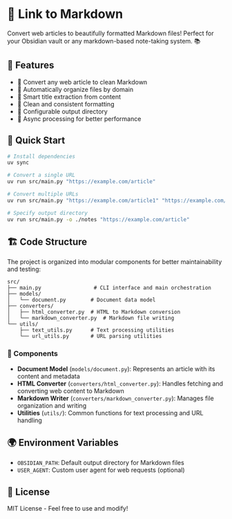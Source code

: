 # 🔗 Link to Markdown

Convert web articles to beautifully formatted Markdown files! Perfect for your Obsidian vault or any markdown-based note-taking system. 📚

## 🌟 Features

- 🔄 Convert any web article to clean Markdown
- 📁 Automatically organize files by domain
- 📝 Smart title extraction from content
- 🎨 Clean and consistent formatting
- 🔧 Configurable output directory
- 🚀 Async processing for better performance

## 🚀 Quick Start

```bash
# Install dependencies
uv sync

# Convert a single URL
uv run src/main.py "https://example.com/article"

# Convert multiple URLs
uv run src/main.py "https://example.com/article1" "https://example.com/article2"

# Specify output directory
uv run src/main.py -o ./notes "https://example.com/article"
```

## 🏗️ Code Structure

The project is organized into modular components for better maintainability and testing:

```
src/
├── main.py                 # CLI interface and main orchestration
├── models/
│   └── document.py        # Document data model
├── converters/
│   ├── html_converter.py  # HTML to Markdown conversion
│   └── markdown_converter.py  # Markdown file writing
└── utils/
    ├── text_utils.py      # Text processing utilities
    └── url_utils.py       # URL parsing utilities
```

### 🧩 Components

- **Document Model** (`models/document.py`): Represents an article with its content and metadata
- **HTML Converter** (`converters/html_converter.py`): Handles fetching and converting web content to Markdown
- **Markdown Writer** (`converters/markdown_converter.py`): Manages file organization and writing
- **Utilities** (`utils/`): Common functions for text processing and URL handling

## 🌍 Environment Variables

- `OBSIDIAN_PATH`: Default output directory for Markdown files
- `USER_AGENT`: Custom user agent for web requests (optional)

## 📝 License

MIT License - Feel free to use and modify!
